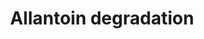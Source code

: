 ---
annotations:
- id: PW:0000002
  parent: classic metabolic pathway
  type: Pathway Ontology
  value: classic metabolic pathway
- id: PW:0000036
  parent: classic metabolic pathway
  type: Pathway Ontology
  value: nitrogen metabolic pathway
authors:
- M.Braymer
- MaintBot
- Michiel
- Egonw
- Mkutmon
- Khanspers
- Eweitz
citedin: ''
communities: []
description: 'The allantoin degradation pathway, which converts allantoin to ammonia
  and carbon dioxide, allows S. cerevisiae to use allantoin as a sole nitrogen source.
  Conversion of allantoin to ammonia is carried out by the DAL1, DAL2, and DAL3 gene
  products, which work sequentially to generate urea (CITS: [3915539]).  Urea is then
  degraded to ammonia in a two-step process by the DUR1,2 protein, a multifunctional
  single enzyme originally thought to be encoded by two tightly-linked genes (hence
  the name DUR1,2; (CITS: [6105114]).  The allantoin catabolic pathway genes are regulated
  by a general signal that responds to the availability of readily utilizable nitrogen
  sources, and also by pathway-specific induction by allantoin or the intermediate
  allophanate.  These regulatory effects are mediated by cis-acting DNA elements and
  the trans-acting factors Gln3p, Gat1p, Dal80p, Dal81p, and Dal82p (CITS: [10488154])(CITS:
  [12062797])(CITS: [10702289])(CITS: [7899074]).   Source: [SGD pathways](http://pathway.yeastgenome.org/server.html)'
last-edited: 2025-08-16
ndex: null
organisms:
- Saccharomyces cerevisiae
redirect_from:
- /index.php/Pathway:WP328
- /instance/WP328
- /instance/WP328_r140362
revision: r140362
schema-jsonld:
- '@context': https://schema.org/
  '@id': https://wikipathways.github.io/pathways/WP328.html
  '@type': Dataset
  creator:
    '@type': Organization
    name: WikiPathways
  description: 'The allantoin degradation pathway, which converts allantoin to ammonia
    and carbon dioxide, allows S. cerevisiae to use allantoin as a sole nitrogen source.
    Conversion of allantoin to ammonia is carried out by the DAL1, DAL2, and DAL3
    gene products, which work sequentially to generate urea (CITS: [3915539]).  Urea
    is then degraded to ammonia in a two-step process by the DUR1,2 protein, a multifunctional
    single enzyme originally thought to be encoded by two tightly-linked genes (hence
    the name DUR1,2; (CITS: [6105114]).  The allantoin catabolic pathway genes are
    regulated by a general signal that responds to the availability of readily utilizable
    nitrogen sources, and also by pathway-specific induction by allantoin or the intermediate
    allophanate.  These regulatory effects are mediated by cis-acting DNA elements
    and the trans-acting factors Gln3p, Gat1p, Dal80p, Dal81p, and Dal82p (CITS: [10488154])(CITS:
    [12062797])(CITS: [10702289])(CITS: [7899074]).   Source: [SGD pathways](http://pathway.yeastgenome.org/server.html)'
  keywords:
  - (S)-ureidoglycolate
  - ADP
  - ATP
  - CO₂
  - DAL1
  - DAL2
  - DAL3
  - DUR1,2
  - H⁺
  - H₂O
  - NH3
  - allantoate
  - allantoin
  - glyoxylate
  - phosphate
  - urea
  - urea-1-carboxylate
  license: CC0
  name: Allantoin degradation
seo: CreativeWork
title: Allantoin degradation
wpid: WP328
---